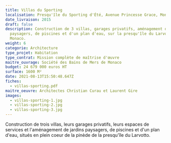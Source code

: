 ```yaml
---
title: Villas du Sporting
localisation: Presqu'île du Sporting d'Été, Avenue Princesse Grace, Monaco
date_livraison: 2015
draft: false
description: Construction de 3 villas, garages privatifs, aménagement de jardins
  paysagers, de piscines et d'un plan d'eau, sur la presqu'île du Larvotto,
  Monaco.
weight: 6
categorie: Architecture
type_projet: Habitation
type_contrat: Mission complète de maîtrise d'œuvre
maitre_ouvrage: Société des Bains de Mers de Monaco
budget: 24 679 000 euros HT
surface: 1600 M²
date: 2021-08-13T15:50:48.647Z
fiches:
  - villas-sporting.pdf
maitre_oeuvre: Architectes Christian Curau et Laurent Gire
images:
  - villas-sporting-1.jpg
  - villas-sporting-2.jpg
  - villas-sporting-3.jpg
---
```

Construction de trois villas, leurs garages privatifs, leurs espaces de services
et l'aménagement de jardins paysagers, de piscines et d'un plan d'eau, situés en
plein coeur de la pinède de la presqu'île du Larvotto.